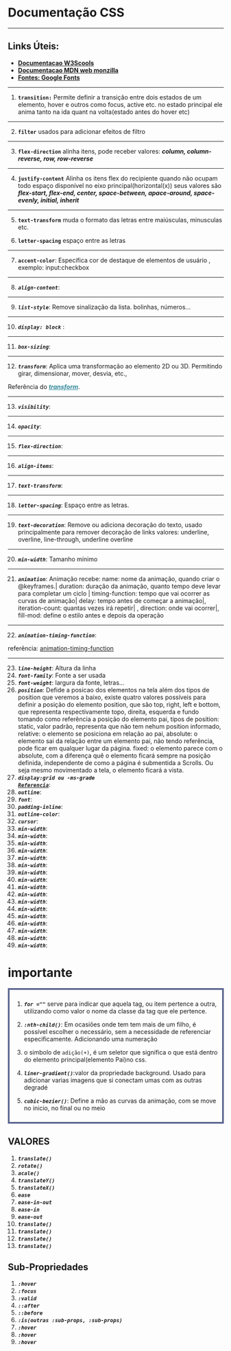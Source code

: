 # Documentação CSS
<hr/>
<h2>Links Úteis:</h2>
<ul>
<li><strong><a href="https://www.w3schools.com/cssref/">Documentacao W3Scools</a></strong></li>
<li><strong><a href="https://developer.mozilla.org/pt-BR/">Documentacao MDN web monzilla</a></strong></li>
<li><strong><a href="https://fonts.google.com/">Fontes: Google Fonts</a></strong></li>

</ul>
<hr/>


1. <strong><code>transition:</code></strong> Permite definir a transição entre dois estados de um elemento, hover e outros como focus, active etc. no estado principal ele anima tanto na ida quant na volta(estado antes do hover etc)
___
2. <strong><code>filter</code></strong> usados para adicionar efeitos de filtro
___
3. **`flex-direction`** alinha itens, pode receber valores: <strong><em>column, column-reverse, row, row-reverse</em></strong>
___
4. <strong><code>justify-content</code></strong> Alinha os itens flex do recipiente quando não ocupam todo espaço disponível no eixo principal(horizontal(x)) seus valores são <strong><em>flex-start, flex-end, center, space-between, apace-around, space-evenly, initial, inherit</em></strong>
<hr/>

5. <strong><code>text-transform</code></strong> muda o formato das letras entre maiúsculas, minusculas etc.

6. <strong><code>letter-spacing</code></strong> espaço entre as letras

___
7. <strong><code>accent-color</code></strong>: Especifica cor de destaque de elementos de usuário , exemplo: input:checkbox
___
8. <strong><em><code>align-content</code></em></strong>: 
___
9. <strong><em><code>list-style</code></em></strong>: Remove sinalização da lista. bolinhas, números...
___
10. <strong><em><code>display: block</code></em></strong> :
___
11.  <strong><em><code>box-sizing</code></em></strong>:
___
12.  <strong><em><code>transform</code></em></strong>: Aplica uma transformação ao elemento 2D ou 3D. Permitindo girar, dimensionar, mover, desvia, etc.,

Referência do <strong><a href="https://www.w3schools.com/csSref/playdemo.asp?filename=playcss_transform" style="color:#389;"><em>transform</em></a></strong>. 
___
13. <strong><em><code>visibility</code></em></strong>:
___
14. <strong><em><code>opacity</code></em></strong>:
___
15. <strong><em><code>flex-direction</code></em></strong>:  
___
16. <strong><em><code>align-items</code></em></strong>: 
___
17. <strong><em><code>text-transform</code></em></strong>: 
___
18. <strong><em><code>letter-spacing</code></em></strong>: Espaço entre as letras.
___
19. <strong><em><code>text-decoration</code></em></strong>: Remove ou adiciona decoração do texto, usado principalmente para remover decoração de links valores: underline, overline, line-through, underline overline
___
20. <strong><em><code>min-width</code></em></strong>: Tamanho mínimo
____
21. <strong><em><code>animation</code></em></strong>: Animação recebe: name: nome da animação, quando criar o @keyframes.| duration: duração da animação, quanto tempo deve levar para completar um ciclo | timing-function: tempo que vai ocorrer as curvas de animação| delay: tempo antes de começar a animação|, iteration-count: quantas vezes irá repetir| , direction: onde vai ocorrer|, fill-mod: define o estilo antes e depois da operação
___

22. <strong><em><code>animation-timing-function</code></em></strong>: 

referência: <a href="https://www.w3schools.com/cssref/css3_pr_animation-timing-function.asp">animation-timing-function</a>
___
23. <strong><em><code>line-height</code></em></strong>: Altura da linha
24. <strong><em><code>font-family</code></em></strong>: Fonte a ser usada
25. <strong><em><code>font-weight</code></em></strong>: largura da fonte, letras...
26. <strong><em><code>position</code></em></strong>:  Defide a posicao dos elementos na tela além dos tipos de position que veremos a baixo, existe quatro valores possíveis para definir a posição do elemento position, que são top, right, left e bottom, que representa respectivamente topo, direita, esquerda e fundo tomando como referência a posição do elemento pai,  tipos de position: static, valor padrão, representa que não tem nehum position informado, relative: o elemento se posiciona em relação ao pai, absolute: o elemento sai da relação entre um elemento pai, não tendo referência, pode ficar em qualquer lugar da página. fixed: o elemento parece com o absolute, com a diferença quê o elemento ficará sempre na posição definida, independente de como a página é submentida a Scrolls. Ou seja mesmo movimentado a tela, o elemento ficará a vista.
27. <strong><em><code>display:grid ou -ms-grade <a href="https://www.devmedia.com.br/entendendo-o-gridsystem-em-css3/27721">Referencia</a></code></em></strong>: 
28. <strong><em><code>outline</code></em></strong>: 
29. <strong><em><code>font</code></em></strong>: 
30. <strong><em><code>padding-inline</code></em></strong>: 
31. <strong><em><code>outline-color</code></em></strong>: 
32. <strong><em><code>cursor</code></em></strong>: 
33. <strong><em><code>min-width</code></em></strong>: 
34. <strong><em><code>min-width</code></em></strong>: 
35. <strong><em><code>min-width</code></em></strong>: 
36. <strong><em><code>min-width</code></em></strong>: 
37. <strong><em><code>min-width</code></em></strong>: 
38. <strong><em><code>min-width</code></em></strong>: 
39. <strong><em><code>min-width</code></em></strong>: 
40. <strong><em><code>min-width</code></em></strong>: 
41. <strong><em><code>min-width</code></em></strong>: 
42. <strong><em><code>min-width</code></em></strong>: 
43. <strong><em><code>min-width</code></em></strong>: 
44. <strong><em><code>min-width</code></em></strong>: 
45. <strong><em><code>min-width</code></em></strong>: 
46. <strong><em><code>min-width</code></em></strong>: 
47. <strong><em><code>min-width</code></em></strong>: 
48. <strong><em><code>min-width</code></em></strong>: 
49. <strong><em><code>min-width</code></em></strong>: 








# importante
<div style=" padding:10px;
border:solid 4px #5c6790 ">


1. <strong><em><code>for =""</code></em></strong> serve para indicar que aquela tag, ou item pertence a outra, utilizando como valor o nome da classe da tag que ele pertence.

2.  <strong><em><code>:nth-child()</code></em></strong>: Em ocasiões onde tem tem mais de um filho, é possível escolher o necessário, sem a necessidade de referenciar especificamente. Adicionando uma numeração

3. o simbolo de <code>adição(+)</code>, é um seletor que significa o que está dentro do elemento principal(elemento Pai)no css.

4. <strong><em><code>liner-gradient()</code></em></strong>:valor da propriedade background. Usado para adicionar varias imagens que si conectam umas com as outras degradé 

5. <strong><em><code>cubic-bezier()</code></em></strong>: Define a mão as curvas da animação, com se move no inicio, no final ou no meio

</div>

## VALORES
1. <strong><em><code>translate()</code></em></strong>
2. <strong><em><code>rotate()</code></em></strong>
3. <strong><em><code>acale()</code></em></strong>
1. <strong><em><code>translateY()</code></em></strong>
1. <strong><em><code>translateX()</code></em></strong>
1. <strong><em><code>ease</code></em></strong>
1. <strong><em><code>ease-in-out</code></em></strong>
1. <strong><em><code>ease-in</code></em></strong>
1. <strong><em><code>ease-out</code></em></strong>
1. <strong><em><code>translate()</code></em></strong>
1. <strong><em><code>translate()</code></em></strong>
1. <strong><em><code>translate()</code></em></strong>
1. <strong><em><code>translate()</code></em></strong>




## Sub-Propriedades
<ol>
<li><strong><em><code>:hover</code></em></strong></li>
<li><strong><em><code>:focus</code></em></strong></li>
<li><strong><em><code>:valid</code></em></strong></li>
<li><strong><em><code>::after</code></em></strong></li>
<li><strong><em><code>::before</code></em></strong></li>
<li><strong><em><code>:is(outras :sub-props, :sub-props)</code></em></strong></li>
<li><strong><em><code>:hover</code></em></strong></li>
<li><strong><em><code>:hover</code></em></strong></li>
<li><strong><em><code>:hover</code></em></strong></li>

</ol>